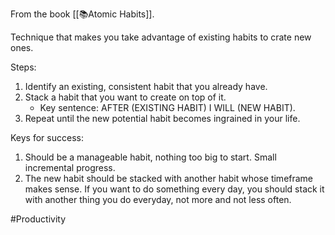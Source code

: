 From the book [[📚Atomic Habits]].

Technique that makes you take advantage of existing habits to crate new ones.

Steps:
1. Identify an existing, consistent habit that you already have.
2. Stack a habit that you want to create on top of it.
	- Key sentence: AFTER (EXISTING HABIT) I WILL (NEW HABIT).
1. Repeat until the new potential habit becomes ingrained in your life.

Keys for success:
1. Should be a manageable habit, nothing too big to start. Small incremental progress.
2. The new habit should be stacked with another habit whose timeframe makes sense. If you want to do something every day, you should stack it with another thing you do everyday, not more and not less often.

#Productivity